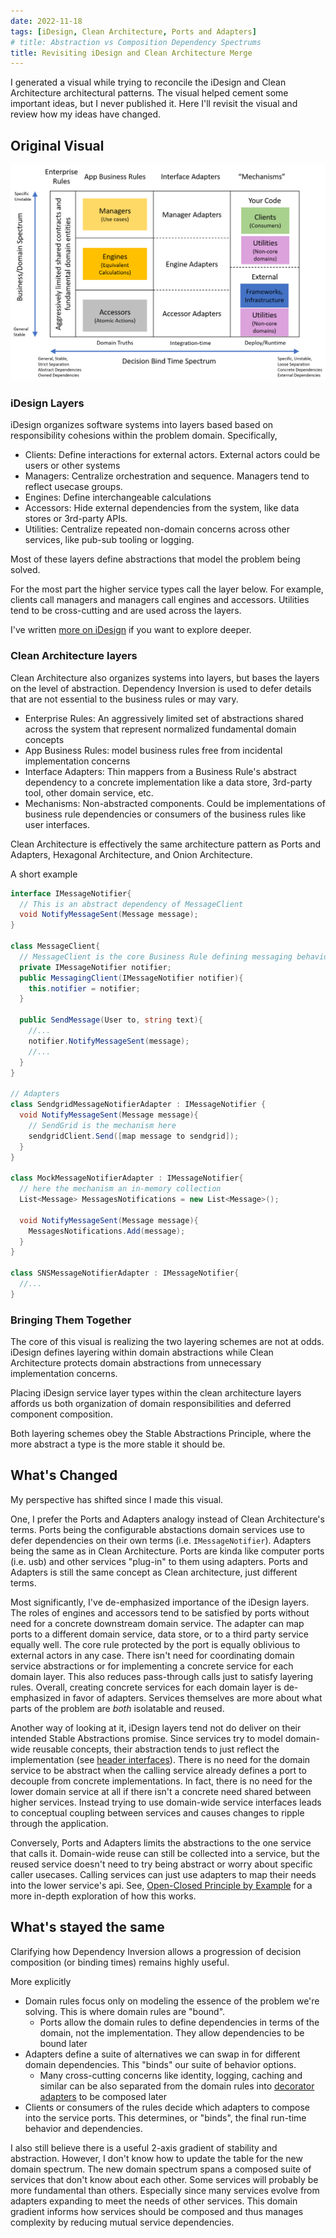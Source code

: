 ```yaml
---
date: 2022-11-18
tags: [iDesign, Clean Architecture, Ports and Adapters]
# title: Abstraction vs Composition Dependency Spectrums
title: Revisiting iDesign and Clean Architecture Merge
---
```


<!-- TODO: do a sweep for potentially confusing terms to link
- iDesign
- Clean ARch
- Dependency Inversion
- ports & adapters?
- domain -->
<!-- TODO: rename file according to final title -->
I generated a visual while trying to reconcile the iDesign and Clean Architecture architectural patterns. The visual helped cement some important ideas, but I never published it. Here I'll revisit the visual and review how my ideas have changed.
<!--more-->

## Original Visual

![2 axis systems layering table](../../static/post-media/SolidStructure-Refined/SolidStructureTable.png)

### iDesign Layers
iDesign organizes software systems into layers based based on responsibility cohesions within the problem domain. Specifically,
- Clients: Define interactions for external actors. External actors could be users or other systems
- Managers: Centralize orchestration and sequence. Managers tend to reflect usecase groups.
- Engines: Define interchangeable calculations
- Accessors: Hide external dependencies from the system, like data stores or 3rd-party APIs.
- Utilities: Centralize repeated non-domain concerns across other services, like pub-sub tooling or logging.

Most of these layers define abstractions that model the problem being solved.

For the most part the higher service types call the layer below. For example, clients call managers and managers call engines and accessors. Utilities tend to be cross-cutting and are used across the layers.

I've written [more on iDesign](../posts/2020-07-03-iDesign-Visual-Summary.md) if you want to explore deeper.

### Clean Architecture layers
Clean Architecture also organizes systems into layers, but bases the layers on the level of abstraction. Dependency Inversion is used to defer details that are not essential to the business rules or may vary.
- Enterprise Rules: An aggressively limited set of abstractions shared across the system that represent normalized fundamental domain concepts
- App Business Rules: model business rules free from incidental implementation concerns
- Interface Adapters: Thin mappers from a Business Rule's abstract dependency to a concrete implementation like a data store, 3rd-party tool, other domain service, etc.
- Mechanisms: Non-abstracted components. Could be implementations of business rule dependencies or consumers of the business rules like user interfaces.

Clean Architecture is effectively the same architecture pattern as Ports and Adapters, Hexagonal Architecture, and Onion Architecture.

A short example

```cs
interface IMessageNotifier{
  // This is an abstract dependency of MessageClient
  void NotifyMessageSent(Message message);
}

class MessageClient{
  // MessageClient is the core Business Rule defining messaging behavior
  private IMessageNotifier notifier;
  public MessagingClient(IMessageNotifier notifier){
    this.notifier = notifier;
  }

  public SendMessage(User to, string text){
    //...
    notifier.NotifyMessageSent(message);
    //...
  }
}

// Adapters
class SendgridMessageNotifierAdapter : IMessageNotifier {
  void NotifyMessageSent(Message message){
    // SendGrid is the mechanism here
    sendgridClient.Send([map message to sendgrid]);
  }
}

class MockMessageNotifierAdapter : IMessageNotifier{
  // here the mechanism an in-memory collection
  List<Message> MessagesNotifications = new List<Message>();

  void NotifyMessageSent(Message message){
    MessagesNotifications.Add(message);
  }
}

class SNSMessageNotifierAdapter : IMessageNotifier{
  //...
}
```

### Bringing Them Together

The core of this visual is realizing the two layering schemes are not at odds. 
iDesign defines layering within domain abstractions while Clean Architecture protects domain abstractions from unnecessary implementation concerns.

Placing iDesign service layer types within the clean architecture layers affords us both organization of domain responsibilities and deferred component composition.

Both layering schemes obey the Stable Abstractions Principle, where the more abstract a type is the more stable it should be.


## What's Changed

My perspective has shifted since I made this visual. 

One, I prefer the Ports and Adapters analogy instead of Clean Architecture's terms. Ports being the configurable abstactions domain services use to defer dependencies on their own terms (i.e. `IMessageNotifier`). Adapters being the same as in Clean Architecture. Ports are kinda like computer ports (i.e. usb) and other services "plug-in" to them using adapters. Ports and Adapters is still the same concept as Clean architecture, just different terms.

Most significantly, I've de-emphasized importance of the iDesign layers. The roles of engines and accessors tend to be satisfied by ports without need for a concrete downstream domain service. The adapter can map ports to a different domain service, data store, or to a third party service equally well. The core rule protected by the port is equally oblivious to external actors in any case. There isn't need for coordinating domain service abstractions or for implementing a concrete service for each domain layer. This also reduces pass-through calls just to satisfy layering rules. Overall, creating concrete services for each domain layer is de-emphasized in favor of adapters.
Services themselves are more about what parts of the problem are *both* isolatable and reused.

Another way of looking at it, iDesign layers tend not do deliver on their intended Stable Abstractions promise. Since services try to model domain-wide reusable concepts, their abstraction tends to just reflect the implementation (see [header interfaces](https://blog.ploeh.dk/2010/12/02/Interfacesarenotabstractions/#5003089a645f468bb76d44b61871bfdd)). There is no need for the domain service to be abstract when the calling service already defines a port to decouple from concrete implementations. In fact, there is no need for the lower domain service at all if there isn't a concrete need shared between higher services. Instead trying to use domain-wide service interfaces leads to conceptual coupling between services and causes changes to ripple through the application.

Conversely, Ports and Adapters limits the abstractions to the one service that calls it. Domain-wide reuse can still be collected into a service, but the reused service doesn't need to try being abstract or worry about specific caller usecases. Calling services can just use adapters to map their needs into the lower service's api. See, [Open-Closed Principle by Example](../posts/Open-Closed-by-Example/2023-03-02-0-Intro-to-OCP.md) for a more in-depth exploration of how this works.

## What's stayed the same

Clarifying how Dependency Inversion allows a progression of decision composition (or binding times) remains highly useful.

More explicitly
- Domain rules focus only on modeling the essence of the problem we're solving. This is where domain rules are "bound".
  - Ports allow the domain rules to define dependencies in terms of the domain, not the implementation. They allow dependencies to be bound later
- Adapters define a suite of alternatives we can swap in for different domain dependencies. This "binds" our suite of behavior options.
  - Many cross-cutting concerns like identity, logging, caching and similar can be also separated from the domain rules into [decorator adapters](../posts/Open-Closed-by-Example/2023-03-02-4-OCP-as-architecture.md#isolate-cross-cutting-concerns) to be composed later
- Clients or consumers of the rules decide which adapters to compose into the service ports. This determines, or "binds", the final run-time behavior and dependencies.

I also still believe there is a useful 2-axis gradient of stability and abstraction. However, I don't know how to update the table for the new domain spectrum. The new domain spectrum spans a composed suite of services that don't know about each other. Some services will probably be more fundamental than others. Especially since many services evolve from adapters expanding to meet the needs of other services. 
This domain gradient informs how services should be composed and thus manages complexity by reducing mutual service dependencies. 


